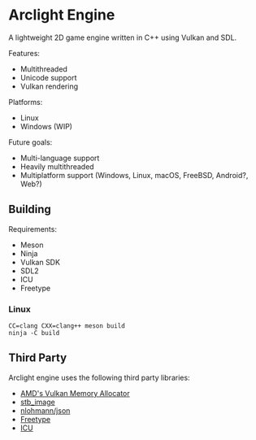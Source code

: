 # Arclight Engine

A lightweight 2D game engine written in C++ using Vulkan and SDL.

Features:
- Multithreaded
- Unicode support
- Vulkan rendering

Platforms:
- Linux
- Windows (WIP)

Future goals:
- Multi-language support
- Heavily multithreaded
- Multiplatform support (Windows, Linux, macOS, FreeBSD, Android?, Web?)

## Building
Requirements:
- Meson
- Ninja
- Vulkan SDK
- SDL2
- ICU
- Freetype

### Linux
```shell
CC=clang CXX=clang++ meson build
ninja -C build
```

## Third Party

Arclight engine uses the following third party libraries:

- [AMD's Vulkan Memory Allocator](https://github.com/GPUOpen-LibrariesAndSDKs/VulkanMemoryAllocator)
- [stb_image](https://github.com/nothings/stb)
- [nlohmann/json](https://github.com/nlohmann/json)
- [Freetype](https://freetype.org)
- [ICU](https://icu.unicode.org/)
